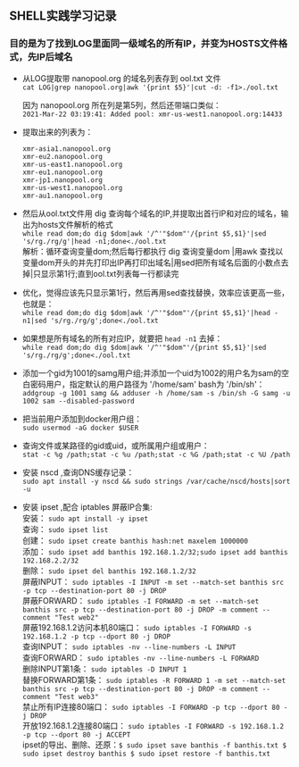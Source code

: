 ## SHELL实践学习记录

### 目的是为了找到LOG里面同一级域名的所有IP，并变为HOSTS文件格式，先IP后域名

- 从LOG提取带 nanopool.org 的域名列表存到 ool.txt 文件  
    `cat LOG|grep nanopool.org|awk '{print $5}'|cut -d: -f1>./ool.txt`

    因为 nanopool.org 所在列是第5列，然后还带端口类似：  
    `2021-Mar-22 03:19:41: Added pool: xmr-us-west1.nanopool.org:14433`

- 提取出来的列表为：  
    ```
    xmr-asia1.nanopool.org
    xmr-eu2.nanopool.org
    xmr-us-east1.nanopool.org
    xmr-eu1.nanopool.org
    xmr-jp1.nanopool.org
    xmr-us-west1.nanopool.org
    xmr-au1.nanopool.org
    ```

- 然后从ool.txt文件用 dig 查询每个域名的IP,并提取出首行IP和对应的域名，输出为hosts文件解析的格式  
    `while read dom;do dig $dom|awk '/^'"$dom"'/{print $5,$1}'|sed 's/rg./rg/g'|head -n1;done<./ool.txt`  
    解析：循环查询变量dom;然后每行都执行 dig 查询变量dom |用awk 查找以变量dom开头的并先打印出IP再打印出域名|用sed把所有域名后面的小数点去掉|只显示第1行;直到ool.txt列表每一行都读完

- 优化，觉得应该先只显示第1行，然后再用sed查找替换，效率应该更高一些，也就是：  
    `while read dom;do dig $dom|awk '/^'"$dom"'/{print $5,$1}'|head -n1|sed 's/rg./rg/g';done<./ool.txt`  

- 如果想是所有域名的所有对应IP，就要把 `head -n1` 去掉：  
    `while read dom;do dig $dom|awk '/^'"$dom"'/{print $5,$1}'|sed 's/rg./rg/g';done<./ool.txt`

- 添加一个gid为1001的samg用户组;并添加一个uid为1002的用户名为sam的空白密码用户，指定默认的用户路径为 '/home/sam' bash为 '/bin/sh'：  
    `addgroup -g 1001 samg && adduser -h /home/sam -s /bin/sh -G samg -u 1002 sam --disabled-password`

- 把当前用户添加到docker用户组：  
    `sudo usermod -aG docker $USER`

- 查询文件或某路径的gid或uid，或所属用户组或用户：  
    `stat -c %g /path;stat -c %u /path;stat -c %G /path;stat -c %U /path`

- 安装 nscd ,查询DNS缓存记录：  
    `sudo apt install -y nscd && sudo strings /var/cache/nscd/hosts|sort -u`

- 安装 ipset ,配合 iptables 屏蔽IP合集:  
    安装： `sudo apt install -y ipset`  
    查询： `sudo ipset list`  
    创建： `sudo ipset create banthis hash:net maxelem 1000000`  
    添加： `sudo ipset add banthis 192.168.1.2/32;sudo ipset add banthis 192.168.2.2/32`  
    删除： `sudo ipset del banthis 192.168.1.2/32`  
    屏蔽INPUT： `sudo iptables -I INPUT -m set --match-set banthis src -p tcp --destination-port 80 -j DROP`  
    屏蔽FORWARD： `sudo iptables -I FORWARD -m set --match-set banthis src -p tcp --destination-port 80 -j DROP -m comment --comment "Test web2"`  
    屏蔽192.168.1.2访问本机80端口： `sudo iptables -I FORWARD -s 192.168.1.2 -p tcp --dport 80 -j DROP`  
    查询INPUT： `sudo iptables -nv --line-numbers -L INPUT`  
    查询FORWARD： `sudo iptables -nv --line-numbers -L FORWARD`  
    删除INPUT第1条： `sudo iptables -D INPUT 1`  
    替换FORWARD第1条： `sudo iptables -R FORWARD 1 -m set --match-set banthis src -p tcp --destination-port 80 -j DROP -m comment --comment "Test web3"`  
    禁止所有IP连接80端口： `sudo iptables -I FORWARD -p tcp --dport 80 -j DROP`  
    开放192.168.1.2连接80端口： `sudo iptables -I FORWARD -s 192.168.1.2 -p tcp --dport 80 -j ACCEPT`  
    ipset的导出、删除、还原：`$ sudo ipset save banthis -f banthis.txt $ sudo ipset destroy banthis $ sudo ipset restore -f banthis.txt`    
    
